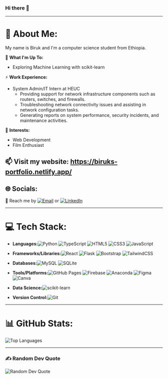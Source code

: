 ### Hi there 👋

---

# 💫 About Me:
My name is Biruk and I'm a computer science student from Ethiopia.

🚀 **What I'm Up To:**
- Exploring Machine Learning with scikit-learn

⚡️ **Work Experience:**
- System Admin/IT Intern at HEUC
  - Providing support for network infrastructure components such as routers, switches, and firewalls.
  - Troubleshooting network connectivity issues and assisting in network configuration tasks.
  - Generating reports on system performance, security incidents, and maintenance activities.

🌱 **Interests:**
- Web Development
- Film Enthusiast

📫 Visit my website: https://biruks-portfolio.netlify.app/
---

## 🌐 Socials:
💬 Reach me by [![Email](https://img.shields.io/badge/Email-%23D14836.svg?logo=gmail&logoColor=white)](mailto:kassayebiruk0@gmail.com) or [![LinkedIn](https://img.shields.io/badge/LinkedIn-%230077B5.svg?logo=linkedin&logoColor=white)](https://linkedin.com/in/biruk-kassaye)

---

# 💻 Tech Stack:
- **Languages:**![Python](https://img.shields.io/badge/python-3670A0?style=for-the-badge&logo=python&logoColor=ffdd54) ![TypeScript](https://img.shields.io/badge/typescript-%23007ACC.svg?style=for-the-badge&logo=typescript&logoColor=white) ![HTML5](https://img.shields.io/badge/html5-%23E34F26.svg?style=for-the-badge&logo=html5&logoColor=white) ![CSS3](https://img.shields.io/badge/css3-%231572B6.svg?style=for-the-badge&logo=css3&logoColor=white) ![JavaScript](https://img.shields.io/badge/javascript-%23323330.svg?style=for-the-badge&logo=javascript&logoColor=%23F7DF1E)

- **Frameworks/Libraries:**![React](https://img.shields.io/badge/react-%2320232a.svg?style=for-the-badge&logo=react&logoColor=%2361DAFB) ![Flask](https://img.shields.io/badge/flask-%23000.svg?style=for-the-badge&logo=flask&logoColor=white) ![Bootstrap](https://img.shields.io/badge/bootstrap-%238511FA.svg?style=for-the-badge&logo=bootstrap&logoColor=white) ![TailwindCSS](https://img.shields.io/badge/tailwindcss-%2338B2AC.svg?style=for-the-badge&logo=tailwind-css&logoColor=white)

- **Databases:**![MySQL](https://img.shields.io/badge/mysql-%2300000f.svg?style=for-the-badge&logo=mysql&logoColor=white) ![SQLite](https://img.shields.io/badge/sqlite-%2307405e.svg?style=for-the-badge&logo=sqlite&logoColor=white)

- **Tools/Platforms:**![GitHub Pages](https://img.shields.io/badge/github%20pages-121013?style=for-the-badge&logo=github&logoColor=white) ![Firebase](https://img.shields.io/badge/firebase-%23039BE5.svg?style=for-the-badge&logo=firebase) ![Anaconda](https://img.shields.io/badge/Anaconda-%2344A833.svg?style=for-the-badge&logo=anaconda&logoColor=white) ![Figma](https://img.shields.io/badge/figma-%23F24E1E.svg?style=for-the-badge&logo=figma&logoColor=white) ![Canva](https://img.shields.io/badge/Canva-%2300C4CC.svg?style=for-the-badge&logo=Canva&logoColor=white)

- **Data Science:**![scikit-learn](https://img.shields.io/badge/scikit--learn-%23F7931E.svg?style=for-the-badge&logo=scikit-learn&logoColor=white)

- **Version Control:**![Git](https://img.shields.io/badge/Git-%23F05033.svg?style=for-the-badge&logo=git&logoColor=white)

---

# 📊 GitHub Stats:
![Top Languages](https://github-readme-stats.vercel.app/api/top-langs/?username=Biruk42&theme=onedark&hide_border=false&include_all_commits=false&count_private=false&layout=compact)

---

### ✍️ Random Dev Quote
![Random Dev Quote](https://quotes-github-readme.vercel.app/api?type=horizontal&theme=radical)
